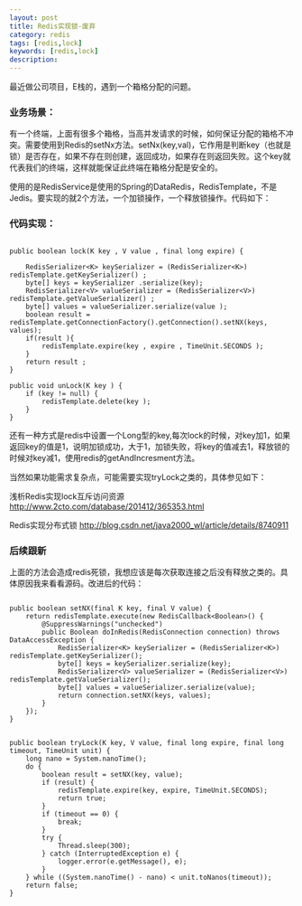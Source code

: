 ```yaml
---
layout: post
title: Redis实现锁-废弃
category: redis
tags: [redis,lock]
keywords: [redis,lock]
description: 
---
```


最近做公司项目，E栈的，遇到一个箱格分配的问题。

### 业务场景：

有一个终端，上面有很多个箱格，当高并发请求的时候，如何保证分配的箱格不冲突。需要使用到Redis的setNx方法。setNx(key,val)，它作用是判断key（也就是锁）是否存在，如果不存在则创建，返回成功，如果存在则返回失败。这个key就代表我们的终端，这样就能保证此终端在箱格分配是安全的。

使用的是RedisService是使用的Spring的DataRedis，RedisTemplate，不是Jedis。要实现的就2个方法，一个加锁操作，一个释放锁操作。代码如下：

### 代码实现：

````

public boolean lock(K key , V value , final long expire) {
	
	RedisSerializer<K> keySerializer = (RedisSerializer<K>) redisTemplate.getKeySerializer() ;
	byte[] keys = keySerializer .serialize(key);
	RedisSerializer<V> valueSerializer = (RedisSerializer<V>) redisTemplate.getValueSerializer() ;
	byte[] values = valueSerializer.serialize(value );
	boolean result = redisTemplate.getConnectionFactory().getConnection().setNX(keys, values);
	if(result ){
		redisTemplate.expire(key , expire , TimeUnit.SECONDS );
	}
	return result ;
}

public void unLock(K key ) {
	if (key != null) {
		redisTemplate.delete(key );
	}
}

````

还有一种方式是redis中设置一个Long型的key,每次lock的时候，对key加1，如果返回key的值是1，说明加锁成功，大于1，加锁失败，将key的值减去1，释放锁的时候对key减1，使用redis的getAndIncresment方法。

当然如果功能需求复杂点，可能需要实现tryLock之类的，具体参见如下：

浅析Redis实现lock互斥访问资源
http://www.2cto.com/database/201412/365353.html

Redis实现分布式锁
http://blog.csdn.net/java2000_wl/article/details/8740911


### 后续跟新

上面的方法会造成redis死锁，我想应该是每次获取连接之后没有释放之类的。具体原因我来看看源码。改进后的代码：

```

public boolean setNX(final K key, final V value) {
	return redisTemplate.execute(new RedisCallback<Boolean>() {
		@SuppressWarnings("unchecked")
		public Boolean doInRedis(RedisConnection connection) throws DataAccessException {
			RedisSerializer<K> keySerializer = (RedisSerializer<K>) redisTemplate.getKeySerializer();
			byte[] keys = keySerializer.serialize(key);
			RedisSerializer<V> valueSerializer = (RedisSerializer<V>) redisTemplate.getValueSerializer();
			byte[] values = valueSerializer.serialize(value);
			return connection.setNX(keys, values);
		}
	});
}


public boolean tryLock(K key, V value, final long expire, final long timeout, TimeUnit unit) {
	long nano = System.nanoTime();
	do {
		boolean result = setNX(key, value);
		if (result) {
			redisTemplate.expire(key, expire, TimeUnit.SECONDS);
			return true;
		}
		if (timeout == 0) {
			break;
		}
		try {
			Thread.sleep(300);
		} catch (InterruptedException e) {
			logger.error(e.getMessage(), e);
		}
	} while ((System.nanoTime() - nano) < unit.toNanos(timeout));
	return false;
}

```




















